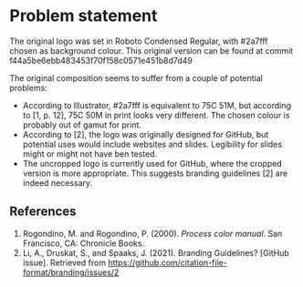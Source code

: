 Problem statement
=================
The original logo was set in Roboto Condensed Regular, with #2a7fff chosen as background colour.
This original version can be found at commit f44a5be6ebb483453f70f158c0571e451b8d7d49

The original composition seems to suffer from a couple of potential problems:
- According to Illustrator, #2a7fff is equivalent to 75C 51M, but
  according to [1, p. 12], 75C 50M in print looks very different.
  The chosen colour is probably out of gamut for print.
- According to [2], the logo was originally designed for GitHub, but potential uses would
  include websites and slides. Legibility for slides might or might not have ben tested.
- The uncropped logo is currently used for GitHub, where the cropped version is more
  appropriate. This suggests branding guidelines [2] are indeed necessary.

References
----------
1. Rogondino, <span title=Michael>M.</span> and Rogondino, <span title=Pat>P.</span> (2000).
   <cite>Process color manual</cite>. San Francisco, CA: Chronicle Books.
2. Li, A., Druskat, S., and Spaaks, J. (2021). Branding Guidelines? [GitHub issue].
   Retrieved from https://github.com/citation-file-format/branding/issues/2
